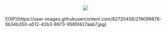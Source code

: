 <h1 align="center">
  <a href="https://sunguoqi.com/">
    <img src="https://readme-typing-svg.herokuapp.com/?lines=console.log(%22Hello%2C%20World!%22);hello word!&center=true&size=27">
  </a>
</h1>
![OIP](https://user-images.githubusercontent.com/82720456/219099876-3b34b350-a512-42b3-8973-9585f427aab7.jpg)

